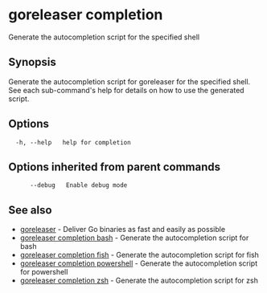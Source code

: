 # goreleaser completion

Generate the autocompletion script for the specified shell

## Synopsis

Generate the autocompletion script for goreleaser for the specified shell.
See each sub-command's help for details on how to use the generated script.


## Options

```
  -h, --help   help for completion
```

## Options inherited from parent commands

```
      --debug   Enable debug mode
```

## See also

* [goreleaser](/cmd/goreleaser/)	 - Deliver Go binaries as fast and easily as possible
* [goreleaser completion bash](/cmd/goreleaser_completion_bash/)	 - Generate the autocompletion script for bash
* [goreleaser completion fish](/cmd/goreleaser_completion_fish/)	 - Generate the autocompletion script for fish
* [goreleaser completion powershell](/cmd/goreleaser_completion_powershell/)	 - Generate the autocompletion script for powershell
* [goreleaser completion zsh](/cmd/goreleaser_completion_zsh/)	 - Generate the autocompletion script for zsh

